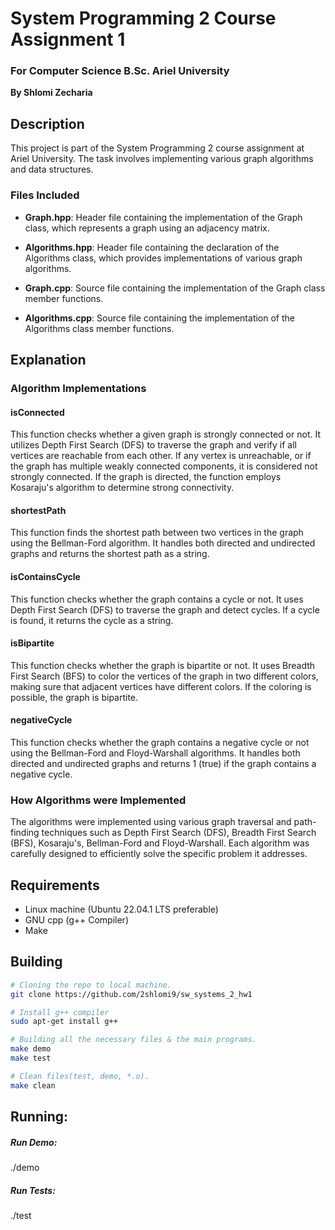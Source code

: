 # System Programming 2 Course Assignment 1
### For Computer Science B.Sc. Ariel University

**By Shlomi Zecharia**

## Description

This project is part of the System Programming 2 course assignment at Ariel University. The task involves implementing various graph algorithms and data structures.

### Files Included

* **Graph.hpp**: Header file containing the implementation of the Graph class, which represents a graph using an adjacency matrix.

* **Algorithms.hpp**: Header file containing the declaration of the Algorithms class, which provides implementations of various graph algorithms.

* **Graph.cpp**: Source file containing the implementation of the Graph class member functions.

* **Algorithms.cpp**: Source file containing the implementation of the Algorithms class member functions.

## Explanation 

### Algorithm Implementations

#### isConnected
This function checks whether a given graph is strongly connected or not. It utilizes Depth First Search (DFS) to traverse the graph and verify if all vertices are reachable from each other. If any vertex is unreachable, or if the graph has multiple weakly connected components, it is considered not strongly connected. If the graph is directed, the function employs Kosaraju's algorithm to determine strong connectivity.

#### shortestPath
This function finds the shortest path between two vertices in the graph using the Bellman-Ford algorithm. It handles both directed and undirected graphs and returns the shortest path as a string.

#### isContainsCycle
This function checks whether the graph contains a cycle or not. It uses Depth First Search (DFS) to traverse the graph and detect cycles. If a cycle is found, it returns the cycle as a string.

#### isBipartite
This function checks whether the graph is bipartite or not. It uses Breadth First Search (BFS) to color the vertices of the graph in two different colors, making sure that adjacent vertices have different colors. If the coloring is possible, the graph is bipartite.

#### negativeCycle
This function checks whether the graph contains a negative cycle or not using the Bellman-Ford and Floyd-Warshall algorithms. It handles both directed and undirected graphs and returns 1 (true) if the graph contains a negative cycle.

### How Algorithms were Implemented

The algorithms were implemented using various graph traversal and path-finding techniques such as Depth First Search (DFS), Breadth First Search (BFS), Kosaraju's, Bellman-Ford and Floyd-Warshall. Each algorithm was carefully designed to efficiently solve the specific problem it addresses.

## Requirements

* Linux machine (Ubuntu 22.04.1 LTS preferable)
* GNU cpp (g++ Compiler)
* Make

## Building

```bash
# Cloning the repo to local machine.
git clone https://github.com/2shlomi9/sw_systems_2_hw1

# Install g++ compiler 
sudo apt-get install g++

# Building all the necessary files & the main programs.
make demo
make test

# Clean files(test, demo, *.o).
make clean
```
## Running:


##### Run Demo:
./demo

##### Run Tests:
./test

```
